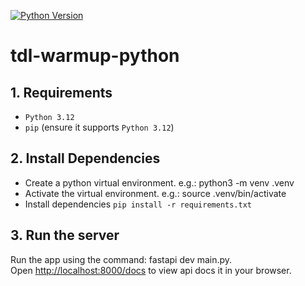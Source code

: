 [![Python Version](http://img.shields.io/badge/Python-3.7-blue.svg)](https://www.python.org/downloads/release/python-370/)

# tdl-warmup-python


## 1. Requirements

- `Python 3.12`
- `pip` (ensure it supports `Python 3.12`)


## 2. Install Dependencies

- Create a python virtual environment. e.g.: python3 -m venv .venv
- Activate the virtual environment. e.g.: source .venv/bin/activate
- Install dependencies `pip install -r requirements.txt`


## 3. Run the server
Run the app using the command: fastapi dev main.py.\
Open [http://localhost:8000/docs](http://localhost:8000/docs) to view api docs it in your browser.